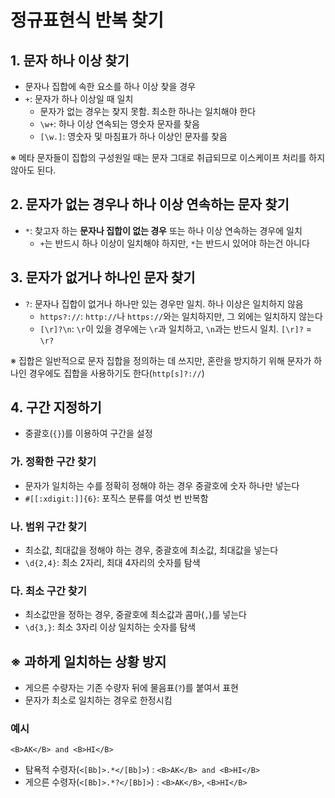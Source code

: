 정규표현식 반복 찾기
========

## 1. 문자 하나 이상 찾기

- 문자나 집합에 속한 요소를 하나 이상 찾을 경우
- `+`: 문자가 하나 이상일 때 일치
  - 문자가 없는 경우는 찾지 못함. 최소한 하나는 일치해야 한다
  - `\w+`: 하나 이상 연속되는 영숫자 문자를 찾음
  - `[\w.]`: 영숫자 및 마침표가 하나 이상인 문자를 찾음

※ 메타 문자들이 집합의 구성원일 때는 문자 그대로 취급되므로 이스케이프 처리를 하지 않아도 된다.


## 2. 문자가 없는 경우나 하나 이상 연속하는 문자 찾기

- `*`: 찾고자 하는 **문자나 집합이 없는 경우** 또는 하나 이상 연속하는 경우에 일치
  - `+`는 반드시 하나 이상이 일치해야 하지만, `*`는 반드시 있어야 하는건 아니다


## 3. 문자가 없거나 하나인 문자 찾기

- `?`: 문자나 집합이 없거나 하나만 있는 경우만 일치. 하나 이상은 일치하지 않음
  - `https?://`: `http://`나 `https://`와는 일치하지만, 그 외에는 일치하지 않는다
  - `[\r]?\n`: `\r`이 있을 경우에는 `\r`과 일치하고, `\n`과는 반드시 일치. `[\r]?` = `\r?`

※ 집합은 일반적으로 문자 집합을 정의하는 데 쓰지만, 혼란을 방지하기 위해 문자가 하나인 경우에도 집합을 사용하기도 한다(`http[s]?://`)


## 4. 구간 지정하기

- 중괄호(`{}`)를 이용하여 구간을 설정

### 가. 정확한 구간 찾기

- 문자가 일치하는 수를 정확히 정해야 하는 경우 중괄호에 숫자 하나만 넣는다
- `#[[:xdigit:]]{6}`: 포직스 분류를 여섯 번 반복함

### 나. 범위 구간 찾기

- 최소값, 최대값을 정해야 하는 경우, 중괄호에 최소값, 최대값을 넣는다
- `\d{2,4}`: 최소 2자리, 최대 4자리의 숫자를 탐색

### 다. 최소 구간 찾기

- 최소값만을 정하는 경우, 중괄호에 최소값과 콤마(`,`)를 넣는다
- `\d{3,}`: 최소 3자리 이상 일치하는 숫자를 탐색


## ※ 과하게 일치하는 상황 방지

- 게으른 수량자는 기존 수량자 뒤에 물음표(`?`)를 붙여서 표현
- 문자가 최소로 일치하는 경우로 한정시킴

### 예시

`<B>AK</B> and <B>HI</B>`

- 탐욕적 수령자(`<[Bb]>.*</[Bb]>`) : `<B>AK</B> and <B>HI</B>`
- 게으른 수령자(`<[Bb]>.*?</[Bb]>`) : `<B>AK</B>`, `<B>HI</B>`
